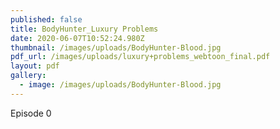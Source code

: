 ```yaml
---
published: false
title: BodyHunter_Luxury Problems
date: 2020-06-07T10:52:24.980Z
thumbnail: /images/uploads/BodyHunter-Blood.jpg
pdf_url: /images/uploads/luxury+problems_webtoon_final.pdf
layout: pdf
gallery:
  - image: /images/uploads/BodyHunter-Blood.jpg
---
```

Episode 0

